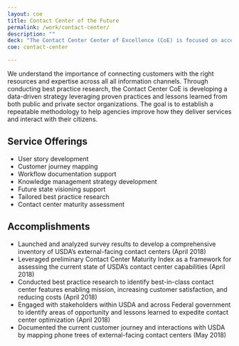 ```yaml
---
layout: coe
title: Contact Center of the Future
permalink: /work/contact-center/
description: ""
deck: "The Contact Center Center of Excellence (CoE) is focused on accelerating IT modernization and optimizing external-facing contact centers across USDA."
coe: contact-center

---
```


We understand the importance of connecting customers with the right resources and expertise across all all information channels. Through conducting best practice research, the Contact Center CoE is developing a data-driven strategy leveraging proven practices and lessons learned from both public and private sector organizations. The goal is to establish a repeatable methodology to help agencies improve how they deliver services and interact with their citizens.

## Service Offerings

- User story development
- Customer journey mapping
- Workflow documentation support
- Knowledge management strategy development
- Future state visioning support
- Tailored best practice research
- Contact center maturity assessment



## Accomplishments

- Launched and analyzed survey results to develop a comprehensive inventory of USDA’s external-facing contact centers  (April 2018)
- Leveraged preliminary Contact Center Maturity Index as a framework for assessing the current state of USDA’s contact center capabilities (April 2018)
- Conducted best practice research to identify best-in-class contact center features enabling mission, increasing customer satisfaction, and reducing costs (April 2018)
- Engaged with stakeholders within USDA and across Federal government to identify areas of opportunity and lessons learned to expedite contact center optimization (April 2018)
- Documented the current customer journey and interactions with USDA by mapping phone trees of external-facing contact centers (May 2018)

